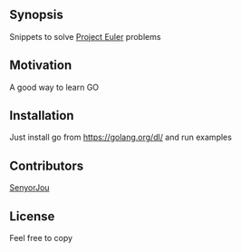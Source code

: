 ## Synopsis

Snippets to solve [Project Euler](https://projecteuler.net/) problems

## Motivation

A good way to learn GO

## Installation

Just install go from <https://golang.org/dl/> and run examples

## Contributors

[SenyorJou](https://github.com/senyorjou)

## License

Feel free to copy